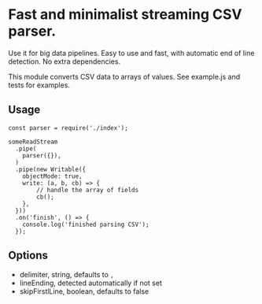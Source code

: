 # Fast and minimalist streaming CSV parser.

Use it for big data pipelines. Easy to use and fast, with automatic end of line detection. No extra dependencies.

This module converts CSV data to arrays of values. See example.js and tests for examples. 

## Usage

```
const parser = require('./index');

someReadStream
  .pipe(
    parser({}),
  )
  .pipe(new Writable({
    objectMode: true,
    write: (a, b, cb) => {
        // handle the array of fields
        cb();
    },
  }))
  .on('finish', () => {
    console.log('finished parsing CSV');
  });

```

## Options

* delimiter, string, defaults to ```,```
* lineEnding, detected automatically if not set
* skipFirstlLine, boolean, defaults to false
